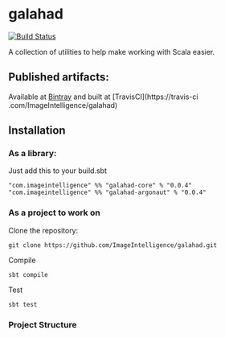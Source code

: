 # galahad

[![Build Status](https://travis-ci.org/ImageIntelligence/galahad.svg?branch=master)](https://travis-ci.org/ImageIntelligence/galahad)<Paste>

A collection of utilities to help make working with Scala easier.

## Published artifacts:

Available at [Bintray](https://bintray.com/imageintelligence/maven) and built at [TravisCI](https://travis-ci
.com/ImageIntelligence/galahad)

## Installation

### As a library:

Just add this to your build.sbt

```
"com.imageintelligence" %% "galahad-core" % "0.0.4"
"com.imageintelligence" %% "galahad-argonaut" % "0.0.4"
```

### As a project to work on

Clone the repository:

```
git clone https://github.com/ImageIntelligence/galahad.git
```

Compile

```
sbt compile
```

Test

```
sbt test
```

### Project Structure


